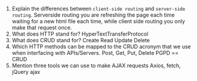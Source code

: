 1.  Explain the differences between `client-side routing` and `server-side routing`.
Serverside routing you are refreshing the page each time waiting for a new html file each time, while client side routing you only make that request once.
1.  What does HTTP stand for?
HyperTextTransferProtocol
1.  What does CRUD stand for?
Create Read Update Delete
1.  Which HTTP methods can be mapped to the CRUD acronym that we use when interfacing with APIs/Servers.
Post, Get, Put, Delete PGPD == CRUD
1.  Mention three tools we can use to make AJAX requests
Axios, fetch, jQuery ajax
